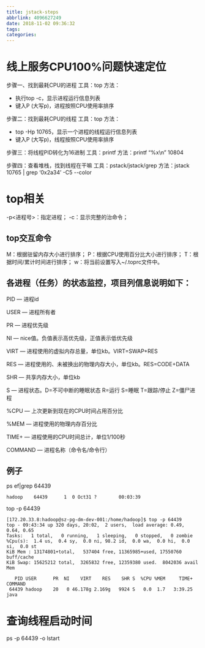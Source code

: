 ```yaml
---
title: jstack-steps
abbrlink: 4096627249
date: 2018-11-02 09:36:32
tags:
categories:
---
```

# 线上服务CPU100%问题快速定位
步骤一、找到最耗CPU的进程
工具：top
方法：
* 执行top -c，显示进程运行信息列表
* 键入P (大写p)，进程按照CPU使用率排序




步骤二：找到最耗CPU的线程
工具：top
方法：
* top -Hp 10765，显示一个进程的线程运行信息列表
* 键入P (大写p)，线程按照CPU使用率排序


步骤三：将线程PID转化为16进制
工具：printf
方法：printf “%x\n” 10804

步骤四：查看堆栈，找到线程在干嘛
工具：pstack/jstack/grep
方法：jstack 10765 | grep ‘0x2a34’ -C5 --color


# top相关

-p<进程号>：指定进程；
-c：显示完整的治命令；


##  top交互命令


M：根据驻留内存大小进行排序；
P：根据CPU使用百分比大小进行排序；
T：根据时间/累计时间进行排序；
w：将当前设置写入~/.toprc文件中。

## 各进程（任务）的状态监控，项目列信息说明如下：

PID — 进程id

USER — 进程所有者

PR — 进程优先级

NI — nice值。负值表示高优先级，正值表示低优先级

VIRT — 进程使用的虚拟内存总量，单位kb。VIRT=SWAP+RES

RES — 进程使用的、未被换出的物理内存大小，单位kb。RES=CODE+DATA

SHR — 共享内存大小，单位kb

S — 进程状态。D=不可中断的睡眠状态 R=运行 S=睡眠 T=跟踪/停止 Z=僵尸进程

%CPU — 上次更新到现在的CPU时间占用百分比

%MEM — 进程使用的物理内存百分比

TIME+ — 进程使用的CPU时间总计，单位1/100秒

COMMAND — 进程名称（命令名/命令行）

## 例子
ps ef|grep 64439
```
hadoop    64439      1  0 Oct31 ?        00:03:39

```

top -p 64439
```
[172.20.33.8:hadoop@sz-pg-dm-dev-001:/home/hadoop]$ top -p 64439
top - 09:43:34 up 320 days, 20:02,  2 users,  load average: 0.49, 0.64, 0.65
Tasks:   1 total,   0 running,   1 sleeping,   0 stopped,   0 zombie
%Cpu(s):  1.4 us,  0.4 sy,  0.0 ni, 98.2 id,  0.0 wa,  0.0 hi,  0.0 si,  0.0 st
KiB Mem : 13174801+total,   537404 free, 11365985+used, 17550760 buff/cache
KiB Swap: 15625212 total,  3265832 free, 12359380 used.  8042036 avail Mem

   PID USER      PR  NI    VIRT    RES    SHR S  %CPU %MEM     TIME+ COMMAND
 64439 hadoop    20   0 46.178g 2.169g   9924 S   0.0  1.7   3:39.25 java
```

# 查询线程启动时间
ps -p 64439 -o lstart